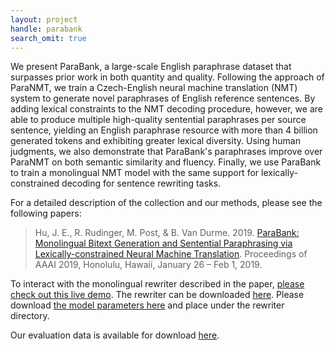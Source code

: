 ```yaml
---
layout: project
handle: parabank
search_omit: true
---
```


We present ParaBank, a large-scale English paraphrase dataset that surpasses prior work in both quantity and quality. Following the approach of ParaNMT, we train a Czech-English neural machine translation (NMT) system to generate novel paraphrases of English reference sentences. By adding lexical constraints to the NMT decoding procedure, however, we are able to produce multiple high-quality sentential paraphrases per source sentence, yielding an English paraphrase resource with more than 4 billion generated tokens and exhibiting greater lexical diversity. Using human judgments, we also demonstrate that ParaBank's paraphrases improve over ParaNMT on both semantic similarity and fluency. Finally, we use ParaBank to train a monolingual NMT model with the same support for lexically-constrained decoding for sentence rewriting tasks.

For a detailed description of the collection and our methods, please see the following papers:

> Hu, J. E., R. Rudinger, M. Post, & B. Van Durme. 2019. [ParaBank: Monolingual Bitext Generation and Sentential Paraphrasing via Lexically-constrained Neural Machine Translation](http://aaai.org/Papers/AAAI/2019/AAAI-HuJ.4052.pdf). Proceedings of AAAI 2019, Honolulu, Hawaii, January 26 – Feb 1, 2019.

To interact with the monolingual rewriter described in the paper, [please check out this live demo](http://www.cs.jhu.edu/~vandurme/pbr-1a-demo/). The rewriter can be downloaded [here](https://github.com/decompositional-semantics-initiative/ParaBank-rewriter). Please download [the model parameters here](http://cs.jhu.edu/~post/parabank19/AAAI_rewriter_params.gz) and place under the rewriter directory.

Our evaluation data is available for download [here](https://github.com/decompositional-semantics-initiative/ParaBank-Eval-Data).
